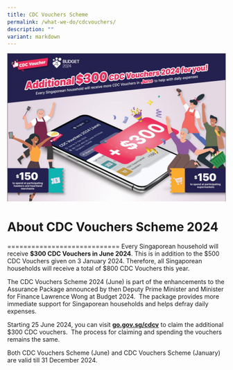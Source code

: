 ```yaml
---
title: CDC Vouchers Scheme
permalink: /what-we-do/cdcvouchers/
description: ""
variant: markdown
---
```

![](/images/CDCV_Jun_2024___Banner_with_words.png)

# About CDC Vouchers Scheme 2024
============================
Every Singaporean household will receive **$300 CDC Vouchers in June 2024**. This is in addition to the $500 CDC Vouchers given on 3 January 2024. Therefore, all Singaporean households will receive a total of $800 CDC Vouchers this year.

The CDC Vouchers Scheme 2024 (June) is part of the enhancements to the Assurance Package announced by then Deputy Prime Minister and Minister for Finance Lawrence Wong at Budget 2024.  The package provides more immediate support for Singaporean households and helps defray daily expenses.

Starting 25 June 2024, you can visit [**go.gov.sg/cdcv**](https://safe.menlosecurity.com/https://go.gov.sg/cdcv) to claim the additional $300 CDC vouchers.  The process for claiming and spending the vouchers remains the same.

Both CDC Vouchers Scheme (June) and CDC Vouchers Scheme (January) are valid till 31 December 2024.